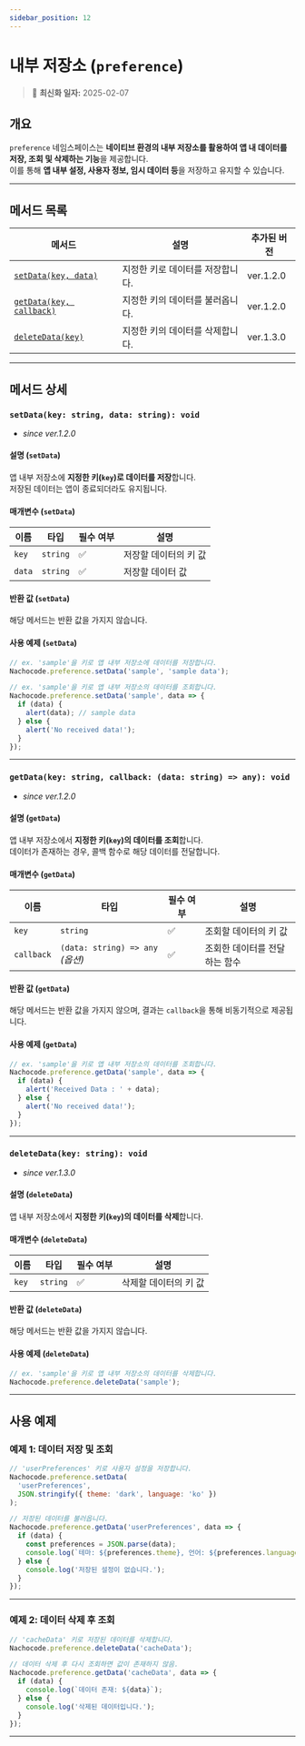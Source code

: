 ```yaml
---
sidebar_position: 12
---
```


# 내부 저장소 (`preference`)

> 🔔 **최신화 일자:** 2025-02-07

## **개요**

`preference` 네임스페이스는 **네이티브 환경의 내부 저장소를 활용하여 앱 내 데이터를 저장, 조회 및 삭제하는 기능**을 제공합니다.  
이를 통해 **앱 내부 설정, 사용자 정보, 임시 데이터 등**을 저장하고 유지할 수 있습니다.

---

## **메서드 목록**

| 메서드                                                                        | 설명                             | 추가된 버전 |
| ----------------------------------------------------------------------------- | -------------------------------- | ----------- |
| [`setData(key, data)`](#setdatakey-string-data-string-void)                   | 지정한 키로 데이터를 저장합니다. | ver.1.2.0   |
| [`getData(key, callback)`](#getdatakey-string-callback-data-string--any-void) | 지정한 키의 데이터를 불러옵니다. | ver.1.2.0   |
| [`deleteData(key)`](#deletedatakey-string-void)                               | 지정한 키의 데이터를 삭제합니다. | ver.1.3.0   |

---

## **메서드 상세**

### **`setData(key: string, data: string): void`**

- _since ver.1.2.0_

#### 설명 (`setData`)

앱 내부 저장소에 **지정한 키(`key`)로 데이터를 저장**합니다.  
저장된 데이터는 앱이 종료되더라도 유지됩니다.

#### 매개변수 (`setData`)

| 이름   | 타입     | 필수 여부 | 설명                  |
| ------ | -------- | --------- | --------------------- |
| `key`  | `string` | ✅        | 저장할 데이터의 키 값 |
| `data` | `string` | ✅        | 저장할 데이터 값      |

#### 반환 값 (`setData`)

해당 메서드는 반환 값을 가지지 않습니다.

#### 사용 예제 (`setData`)

```javascript
// ex. 'sample'을 키로 앱 내부 저장소에 데이터를 저장합니다.
Nachocode.preference.setData('sample', 'sample data');

// ex. 'sample'을 키로 앱 내부 저장소의 데이터를 조회합니다.
Nachocode.preference.setData('sample', data => {
  if (data) {
    alert(data); // sample data
  } else {
    alert('No received data!');
  }
});
```

---

### **`getData(key: string, callback: (data: string) => any): void`**

- _since ver.1.2.0_

#### 설명 (`getData`)

앱 내부 저장소에서 **지정한 키(`key`)의 데이터를 조회**합니다.  
데이터가 존재하는 경우, 콜백 함수로 해당 데이터를 전달합니다.

#### 매개변수 (`getData`)

| 이름       | 타입                             | 필수 여부 | 설명                          |
| ---------- | -------------------------------- | --------- | ----------------------------- |
| `key`      | `string`                         | ✅        | 조회할 데이터의 키 값         |
| `callback` | `(data: string) => any` _(옵션)_ | ✅        | 조회한 데이터를 전달하는 함수 |

#### 반환 값 (`getData`)

해당 메서드는 반환 값을 가지지 않으며, 결과는 `callback`을 통해 비동기적으로 제공됩니다.

#### 사용 예제 (`getData`)

```javascript
// ex. 'sample'을 키로 앱 내부 저장소의 데이터를 조회합니다.
Nachocode.preference.getData('sample', data => {
  if (data) {
    alert('Received Data : ' + data);
  } else {
    alert('No received data!');
  }
});
```

---

### **`deleteData(key: string): void`**

- _since ver.1.3.0_

#### 설명 (`deleteData`)

앱 내부 저장소에서 **지정한 키(`key`)의 데이터를 삭제**합니다.

#### 매개변수 (`deleteData`)

| 이름  | 타입     | 필수 여부 | 설명                  |
| ----- | -------- | --------- | --------------------- |
| `key` | `string` | ✅        | 삭제할 데이터의 키 값 |

#### 반환 값 (`deleteData`)

해당 메서드는 반환 값을 가지지 않습니다.

#### 사용 예제 (`deleteData`)

```javascript
// ex. 'sample'을 키로 앱 내부 저장소의 데이터를 삭제합니다.
Nachocode.preference.deleteData('sample');
```

---

## **사용 예제**

### **예제 1: 데이터 저장 및 조회**

```javascript
// 'userPreferences' 키로 사용자 설정을 저장합니다.
Nachocode.preference.setData(
  'userPreferences',
  JSON.stringify({ theme: 'dark', language: 'ko' })
);

// 저장된 데이터를 불러옵니다.
Nachocode.preference.getData('userPreferences', data => {
  if (data) {
    const preferences = JSON.parse(data);
    console.log(`테마: ${preferences.theme}, 언어: ${preferences.language}`);
  } else {
    console.log('저장된 설정이 없습니다.');
  }
});
```

---

### **예제 2: 데이터 삭제 후 조회**

```javascript
// 'cacheData' 키로 저장된 데이터를 삭제합니다.
Nachocode.preference.deleteData('cacheData');

// 데이터 삭제 후 다시 조회하면 값이 존재하지 않음.
Nachocode.preference.getData('cacheData', data => {
  if (data) {
    console.log(`데이터 존재: ${data}`);
  } else {
    console.log('삭제된 데이터입니다.');
  }
});
```

---
